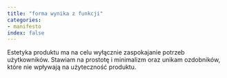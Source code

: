 ```yaml
---
title: "forma wynika z funkcji"
categories:
- manifesto
index: false
---
```

Estetyka produktu ma na celu wyłącznie zaspokajanie potrzeb użytkowników. Stawiam na prostotę i minimalizm oraz unikam ozdobników, które nie wpływają na użyteczność produktu.
<!--more-->